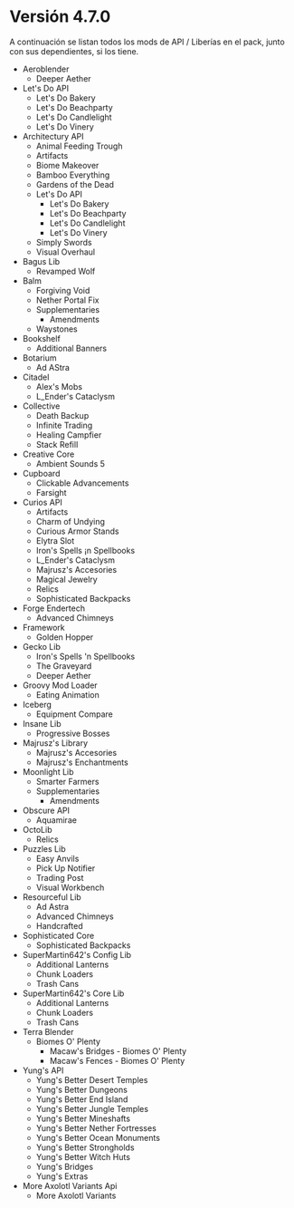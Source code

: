 # Versión 4.7.0
A continuación se listan todos los mods de API / Liberías en el pack, junto con sus dependientes, si los tiene. 

* Aeroblender
    * Deeper Aether
* Let's Do API
    * Let's Do Bakery
    * Let's Do Beachparty
    * Let's Do Candlelight
    * Let's Do Vinery
* Architectury API
    * Animal Feeding Trough
    * Artifacts
    * Biome Makeover
    * Bamboo Everything
    * Gardens of the Dead
    * Let's Do API
        * Let's Do Bakery
        * Let's Do Beachparty
        * Let's Do Candlelight
        * Let's Do Vinery 
    * Simply Swords
    * Visual Overhaul
* Bagus Lib
    * Revamped Wolf
* Balm
    * Forgiving Void
    * Nether Portal Fix
    * Supplementaries
        * Amendments
    * Waystones
* Bookshelf
    * Additional Banners
* Botarium
    * Ad AStra
* Citadel
    * Alex's Mobs
    * L_Ender's Cataclysm
* Collective
    * Death Backup
    * Infinite Trading
    * Healing Campfier
    * Stack Refill
* Creative Core
    * Ambient Sounds 5
* Cupboard
    * Clickable Advancements
    * Farsight
* Curios API
    * Artifacts
    * Charm of Undying
    * Curious Armor Stands
    * Elytra Slot
    * Iron's Spells ¡n Spellbooks
    * L_Ender's Cataclysm
    * Majrusz's Accesories
    * Magical Jewelry
    * Relics
    * Sophisticated Backpacks
* Forge Endertech
    * Advanced Chimneys
* Framework
    * Golden Hopper
* Gecko Lib
    * Iron's Spells 'n Spellbooks
    * The Graveyard
    * Deeper Aether
* Groovy Mod Loader
    * Eating Animation
* Iceberg
    * Equipment Compare
* Insane Lib
    * Progressive Bosses
* Majrusz's Library
    * Majrusz's Accesories
    * Majrusz's Enchantments
* Moonlight Lib
    * Smarter Farmers
    * Supplementaries
        * Amendments
* Obscure API
    * Aquamirae
* OctoLib
    * Relics
* Puzzles Lib
    * Easy Anvils
    * Pick Up Notifier
    * Trading Post
    * Visual Workbench
* Resourceful Lib
    * Ad Astra
    * Advanced Chimneys
    * Handcrafted
* Sophisticated Core
    * Sophisticated Backpacks
* SuperMartin642's Config Lib
    * Additional Lanterns
    * Chunk Loaders
    * Trash Cans
* SuperMartin642's Core Lib
    * Additional Lanterns
    * Chunk Loaders
    * Trash Cans
* Terra Blender
    * Biomes O' Plenty
        * Macaw's Bridges - Biomes O' Plenty
        * Macaw's Fences - Biomes O' Plenty
* Yung's API
    * Yung's Better Desert Temples
    * Yung's Better Dungeons
    * Yung's Better End Island
    * Yung's Better Jungle Temples
    * Yung's Better Mineshafts
    * Yung's Better Nether Fortresses
    * Yung's Better Ocean Monuments
    * Yung's Better Strongholds
    * Yung's Better Witch Huts
    * Yung's Bridges
    * Yung's Extras
* More Axolotl Variants Api
    * More Axolotl Variants